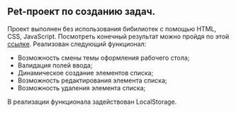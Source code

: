 
## Pet-проект по созданию задач.

Проект выполнен без использования бибилиотек с помощью HTML, CSS, JavaScript. Посмотреть конечный результат можно пройдя по этой [ссылке](https://task-list-js.web.app).
Реализован следующий функционал:
- Возможность смены темы оформления рабочего стола;
- Валидация полей ввода;
- Динамическое создание элементов списка;
- Возможность редактирования элемента списка;
- Возможность удаления элемента списка;

В реализации функционала задействован LocalStorage.
